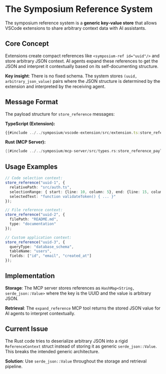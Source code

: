# The Symposium Reference System

The symposium reference system is a **generic key-value store** that allows VSCode extensions to share arbitrary context data with AI assistants.

## Core Concept

Extensions create compact references like `<symposium-ref id="uuid"/>` and store arbitrary JSON context. AI agents expand these references to get the JSON and interpret it contextually based on its self-documenting structure.

**Key insight**: There is no fixed schema. The system stores `(uuid, arbitrary_json_value)` pairs where the JSON structure is determined by the extension and interpreted by the receiving agent.

## Message Format

The payload structure for `store_reference` messages:

**TypeScript (Extension):**
```typescript
{{#include ../../symposium/vscode-extension/src/extension.ts:store_reference_payload}}
```

**Rust (MCP Server):**
```rust
{{#include ../../symposium/mcp-server/src/types.rs:store_reference_payload}}
```

## Usage Examples

```typescript
// Code selection context:
store_reference("uuid-1", {
  relativePath: "src/auth.ts",
  selectionRange: { start: {line: 10, column: 5}, end: {line: 15, column: 2} },
  selectedText: "function validateToken() { ... }"
});

// File reference context:
store_reference("uuid-2", {
  filePath: "README.md", 
  type: "documentation"
});

// Custom application context:
store_reference("uuid-3", {
  queryType: "database_schema",
  tableName: "users", 
  fields: ["id", "email", "created_at"]
});
```

## Implementation

**Storage**: The MCP server stores references as `HashMap<String, serde_json::Value>` where the key is the UUID and the value is arbitrary JSON.

**Retrieval**: The `expand_reference` MCP tool returns the stored JSON value for AI agents to interpret contextually.

## Current Issue

The Rust code tries to deserialize arbitrary JSON into a rigid `ReferenceContext` struct instead of storing it as generic `serde_json::Value`. This breaks the intended generic architecture.

**Solution**: Use `serde_json::Value` throughout the storage and retrieval pipeline.